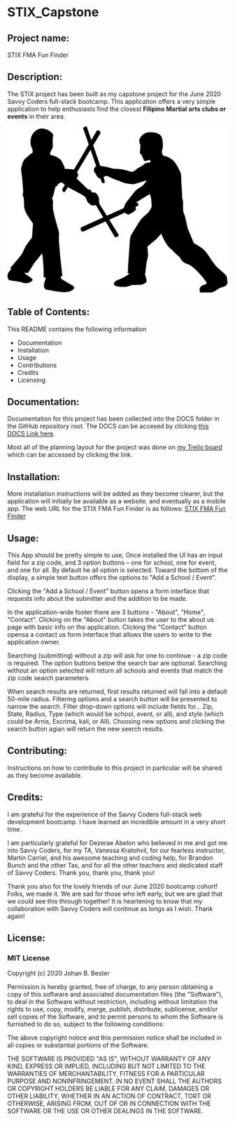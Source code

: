 # STIX_Capstone

## Project name: 
STIX FMA Fun Finder


## Description: 
The STIX project has been built as my capstone project for the June 2020 Savvy Coders full-stack bootcamp. 
This application offers a very simple application to help enthusiasts find the closest **Filipino Martial arts clubs or events** in their area.

![Image of FMA practitioners](/IMAGES/filipino-martial-arts-arnis-escrima-kali-stick-fighting.png)

## Table of Contents: 
This README contains the following information
- Documentation
- Installation 
- Usage 
- Contributions
- Credits
- Licensing


## Documentation:
Documentation for this project has been collected into the DOCS folder in the GitHub repository root. The DOCS can be accesed by clicking [this DOCS Link here](https://github.com/JohanBester/JBBesterCapstoneProject/tree/master/DOCS).

Most all of the planning layout for the project was done on [my Trello board](https://trello.com/b/zWx1qQFB/stix-fma-fun-finder) which can be accessed by clicking the link.

## Installation: 
More installation instructions will be added as they become clearer, but the application will initially be available as a website, and eventually as a mobile app.
The web URL for the STIX FMA Fun Finder is as follows: [STIX FMA Fun Finder](https://stix-fma-funfinder.netlify.app/)

## Usage: 
This App should be pretty simple to use, Once installed the UI has an input field for a zip code, and 3 option buttons – one for school, one for event, and one for all. By default he all option is selected.
Toward the bottom of the display, a simple text button offers the options to "Add a School / Event".

Clicking the "Add a School / Event" button opens a form interface that requests info about the submitter and the addition to be made. 

In the application-wide footer there are 3 buttons - "About", "Home", "Contact".
Clicking on the "About" button takes the user to the about us page with basic info on the application.
Clicking the "Contact" button opensa a contact us form interface that allows the users to write to the application owner.

Searching (submitting) without a zip will ask for one to continue - a zip code is required.
The option buttons below the search bar are optional. Searching without an option selected will return all schools and events that match the zip code search parameters.

When search results are returned, first results returned will fall into a default 50-mile radius. Filtering options and a search button will be presented to narrow the search. Filter drop-down options will include fields for… Zip, State, Radius, Type (which would be school, event, or all), and style (which could be Arnis, Escrima, kali, or All). Choosing new options and clicking the search button agian will return the new seerch results.


## Contributing: 
Instructions on how to contribute to this project in particular will be shared as they become available.


## Credits: 
I am grateful for the experience of the Savvy Coders full-stack web development bootcamp. I have learned an incredible amount in a very short time. 

I am particularly grateful for Dezerae Abelon who believed in me and got me into Savvy Coders, for my TA, Vanessa Kratohvil, for our fearless instructor, Martin Carriel, and his awesome teaching and coding help, for Brandon Bunch and the other Tas, and for all the other teachers and dedicated staff of Savvy Coders. Thank you, thank you, thank you!

Thank you also for the lovely friends of our June 2020 bootcamp cohort! Folks, we made it. We are sad for those who left early, but we are glad that we could see this through together!
It is heartening to know that my collaboration with Savvy Coders will continue as longs as I wish. Thank again!


## License: 

### MIT License
Copyright (c) 2020 Johan B. Bester

Permission is hereby granted, free of charge, to any person obtaining a copy of this software and associated documentation files (the "Software"), to deal in the Software without restriction, including without limitation the rights to use, copy, modify, merge, publish, distribute, sublicense, and/or sell copies of the Software, and to permit persons to whom the Software is furnished to do so, subject to the following conditions:

The above copyright notice and this permission notice shall be included in all copies or substantial portions of the Software.

THE SOFTWARE IS PROVIDED "AS IS", WITHOUT WARRANTY OF ANY KIND, EXPRESS OR IMPLIED, INCLUDING BUT NOT LIMITED TO THE WARRANTIES OF MERCHANTABILITY, FITNESS FOR A PARTICULAR PURPOSE AND NONINFRINGEMENT. IN NO EVENT SHALL THE AUTHORS OR COPYRIGHT HOLDERS BE LIABLE FOR ANY CLAIM, DAMAGES OR OTHER LIABILITY, WHETHER IN AN ACTION OF CONTRACT, TORT OR OTHERWISE, ARISING FROM, OUT OF OR IN CONNECTION WITH THE SOFTWARE OR THE USE OR OTHER DEALINGS IN THE SOFTWARE.

